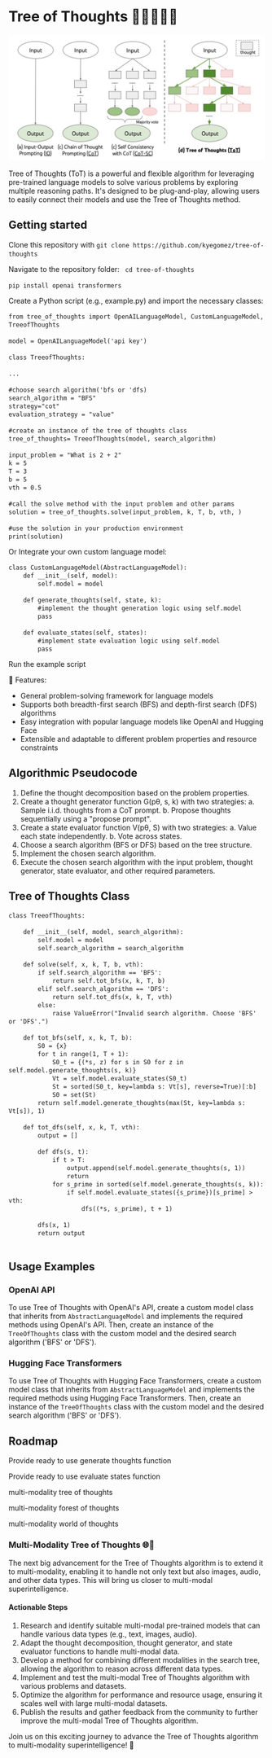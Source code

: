 # Tree of Thoughts 🌳🌲🌴🌿🍃

![tree of thoughts banner](tree-of-thoughts.jpeg)

Tree of Thoughts (ToT) is a powerful and flexible algorithm for leveraging pre-trained language models to solve various problems by exploring multiple reasoning paths. It's designed to be plug-and-play, allowing users to easily connect their models and use the Tree of Thoughts method.

## Getting started
Clone this repository with ```git clone https://github.com/kyegomez/tree-of-thoughts```

Navigate to the repository folder: ``` cd tree-of-thoughts```

```pip install openai transformers```

Create a Python script (e.g., example.py) and import the necessary classes:

``` 
from tree_of_thoughts import OpenAILanguageModel, CustomLanguageModel, TreeofThoughts

model = OpenAILanguageModel('api key')

class TreeofThoughts:

...

#choose search algorithm('bfs or 'dfs)
search_algorithm = "BFS"
strategy="cot"
evaluation_strategy = "value"

#create an instance of the tree of thoughts class
tree_of_thoughts= TreeofThoughts(model, search_algorithm)

input_problem = "What is 2 + 2"
k = 5
T = 3
b = 5
vth = 0.5

#call the solve method with the input problem and other params
solution = tree_of_thoughts.solve(input_problem, k, T, b, vth, )

#use the solution in your production environment
print(solution)
```

Or Integrate your own custom language model:

``` 
class CustomLanguageModel(AbstractLanguageModel):
    def __init__(self, model):
        self.model = model

    def generate_thoughts(self, state, k):
        #implement the thought generation logic using self.model
        pass

    def evaluate_states(self, states):
        #implement state evaluation logic using self.model
        pass

```


Run the example script

🌟 Features:
- General problem-solving framework for language models
- Supports both breadth-first search (BFS) and depth-first search (DFS) algorithms
- Easy integration with popular language models like OpenAI and Hugging Face
- Extensible and adaptable to different problem properties and resource constraints

## Algorithmic Pseudocode

1. Define the thought decomposition based on the problem properties.
2. Create a thought generator function G(pθ, s, k) with two strategies:
   a. Sample i.i.d. thoughts from a CoT prompt.
   b. Propose thoughts sequentially using a "propose prompt".
3. Create a state evaluator function V(pθ, S) with two strategies:
   a. Value each state independently.
   b. Vote across states.
4. Choose a search algorithm (BFS or DFS) based on the tree structure.
5. Implement the chosen search algorithm.
6. Execute the chosen search algorithm with the input problem, thought generator, state evaluator, and other required parameters.

## Tree of Thoughts Class
```
class TreeofThoughts:
    
    def __init__(self, model, search_algorithm):
        self.model = model
        self.search_algorithm = search_algorithm

    def solve(self, x, k, T, b, vth):
        if self.search_algorithm == 'BFS':
            return self.tot_bfs(x, k, T, b)
        elif self.search_algorithm == 'DFS':
            return self.tot_dfs(x, k, T, vth)
        else:
            raise ValueError("Invalid search algorithm. Choose 'BFS' or 'DFS'.")

    def tot_bfs(self, x, k, T, b):
        S0 = {x}
        for t in range(1, T + 1):
            S0_t = {(*s, z) for s in S0 for z in self.model.generate_thoughts(s, k)}
            Vt = self.model.evaluate_states(S0_t)
            St = sorted(S0_t, key=lambda s: Vt[s], reverse=True)[:b]
            S0 = set(St)
        return self.model.generate_thoughts(max(St, key=lambda s: Vt[s]), 1)

    def tot_dfs(self, x, k, T, vth):
        output = []

        def dfs(s, t):
            if t > T:
                output.append(self.model.generate_thoughts(s, 1))
                return
            for s_prime in sorted(self.model.generate_thoughts(s, k)):
                if self.model.evaluate_states({s_prime})[s_prime] > vth:
                    dfs((*s, s_prime), t + 1)

        dfs(x, 1)
        return output
    
```


## Usage Examples

### OpenAI API

To use Tree of Thoughts with OpenAI's API, create a custom model class that inherits from `AbstractLanguageModel` and implements the required methods using OpenAI's API. Then, create an instance of the `TreeOfThoughts` class with the custom model and the desired search algorithm ('BFS' or 'DFS').

### Hugging Face Transformers

To use Tree of Thoughts with Hugging Face Transformers, create a custom model class that inherits from `AbstractLanguageModel` and implements the required methods using Hugging Face Transformers. Then, create an instance of the `TreeOfThoughts` class with the custom model and the desired search algorithm ('BFS' or 'DFS').

## Roadmap

Provide ready to use generate thoughts function

Provide ready to use evaluate states function

multi-modality tree of thoughts

multi-modality forest of thoughts

multi-modality world of thoughts



### Multi-Modality Tree of Thoughts 🌐🌳

The next big advancement for the Tree of Thoughts algorithm is to extend it to multi-modality, enabling it to handle not only text but also images, audio, and other data types. This will bring us closer to multi-modal superintelligence.

#### Actionable Steps

1. Research and identify suitable multi-modal pre-trained models that can handle various data types (e.g., text, images, audio).
2. Adapt the thought decomposition, thought generator, and state evaluator functions to handle multi-modal data.
3. Develop a method for combining different modalities in the search tree, allowing the algorithm to reason across different data types.
4. Implement and test the multi-modal Tree of Thoughts algorithm with various problems and datasets.
5. Optimize the algorithm for performance and resource usage, ensuring it scales well with large multi-modal datasets.
6. Publish the results and gather feedback from the community to further improve the multi-modal Tree of Thoughts algorithm.

Join us on this exciting journey to advance the Tree of Thoughts algorithm to multi-modality superintelligence! 🚀